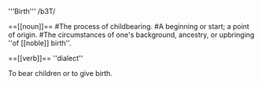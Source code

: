 '''Birth''' /b3T/

==[[noun]]==
#The process of childbearing.
#A beginning or start; a point of origin.
#The circumstances of one's background, ancestry, or upbringing ''of [[noble]] birth''.

==[[verb]]== ''dialect''

To bear children or to give birth.